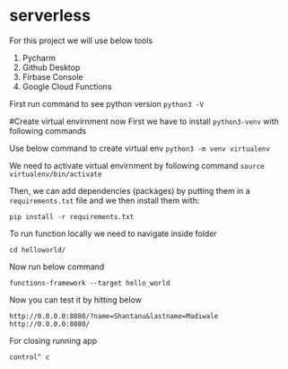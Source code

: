 # serverless
For this project we will use below tools
1. Pycharm
2. Github Desktop
3. Firbase Console
4. Google Cloud Functions

First run command to see python version
``python3 -V``

#Create virtual envirnment now
First we have to install `python3-venv` with following commands

Use below command to create virtual env
``python3 -m venv virtualenv``

We need to activate virtual envirnment by following command 
``source virtualenv/bin/activate``

Then, we can add dependencies (packages) by putting them
in a `requirements.txt` file and we then install them with:
```
pip install -r requirements.txt
```
To run function locally we need to navigate inside folder
```
cd helloworld/
```
Now run below command 
```
functions-framework --target hello_world
```
Now you can test it by hitting below 
```
http://0.0.0.0:8080/?name=Shantanu&lastname=Madiwale
http://0.0.0.0:8080/
```
For closing running app
```
control^ c
```



